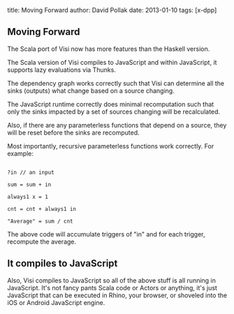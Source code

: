 title:	Moving Forward
author:	David Pollak
date:	2013-01-10
tags:	[x-dpp]

## Moving Forward ##

The Scala port of Visi now has more features than the Haskell version.

The Scala version of Visi compiles to JavaScript and within JavaScript,
it supports lazy evaluations via Thunks.

The dependency graph works correctly such that Visi can determine
all the sinks (outputs) what change based on a source changing.

The JavaScript runtime correctly does minimal recomputation such
that only the sinks impacted by a set of sources changing will be recalculated.

Also, if there are any parameterless functions that depend on a source,
they will be reset before the sinks are recomputed.

Most importantly, recursive parameterless functions work correctly. For example:

```

?in // an input

sum = sum + in

always1 x = 1

cnt = cnt + always1 in

"Average" = sum / cnt

```

The above code will accumulate triggers of "in" and for each trigger, recompute the average.

## It compiles to JavaScript ##

Also, Visi compiles to JavaScript so all of the above stuff is
all running in JavaScript. It's not fancy pants Scala code or Actors or
anything, it's just JavaScript that can be executed in Rhino, your browser,
or shoveled into the iOS or Android JavaScript engine.

